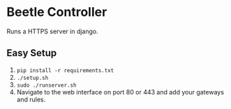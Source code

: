 # Beetle Controller

Runs a HTTPS server in django. 

## Easy Setup
1. ```pip install -r requirements.txt```
2. ```./setup.sh```
3. ```sudo ./runserver.sh```
4. Navigate to the web interface on port 80 or 443 and add your gateways and 
rules.